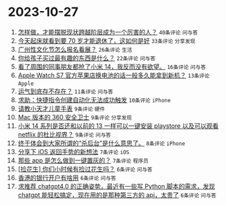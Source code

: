 # 2023-10-27

1. [怎样做，才能摆脱现状跨越阶层成为一个厉害的人？](https://www.v2ex.com/t/985858) `40条评论` `问与答`
1. [今天起床就看到要 70 岁才能退休了，这如何是好](https://www.v2ex.com/t/985869) `33条评论` `分享发现`
1. [广州性文化节怎么报名看展？](https://www.v2ex.com/t/985850) `26条评论` `生活`
1. [你给孩子买过最有趣的东西是什么？](https://www.v2ex.com/t/985861) `22条评论` `问与答`
1. [看了周围的同事朋友都抢了小米 14，我反而没有欲望。](https://www.v2ex.com/t/985871) `16条评论` `问与答`
1. [Apple Watch S7 官方苹果店换电池的话一般多久能拿到新机？](https://www.v2ex.com/t/985851) `13条评论` `Apple`
1. [运气到底存不存在？](https://www.v2ex.com/t/985894) `11条评论` `问与答`
1. [求助：快捷指令创建自动化无法成功触发](https://www.v2ex.com/t/985854) `10条评论` `iPhone`
1. [请教小天才儿童手表](https://www.v2ex.com/t/985874) `9条评论` `硬件`
1. [Mac 版本的 360 安全卫士](https://www.v2ex.com/t/985872) `9条评论` `分享发现`
1. [小米 14 系列是否还和以前的 13 一样可以一键安装 playstore 以及可以观看 netflix 的杜比视界？](https://www.v2ex.com/t/985859) `9条评论` `问与答`
1. [终于体会到大家所谓的“杀后台”是什么意思了。](https://www.v2ex.com/t/985897) `8条评论` `iPhone`
1. [分享下 iOS 返回手势的新想法](https://www.v2ex.com/t/985888) `7条评论` `iOS`
1. [那些 app 是怎么做到一键置灰的？](https://www.v2ex.com/t/985856) `7条评论` `程序员`
1. [[捡花生] 你们小时候有捡过花生吗？](https://www.v2ex.com/t/985892) `6条评论` `问与答`
1. [香港的银行开户有啥用](https://www.v2ex.com/t/985885) `6条评论` `问与答`
1. [求推荐 chatgpt4.0 的正确姿势，最近有一些写 Python 脚本的需求，发现 chatgpt 能轻松搞定，现在用的是那种第三方的 api，太贵了](https://www.v2ex.com/t/985870) `6条评论` `问与答`
